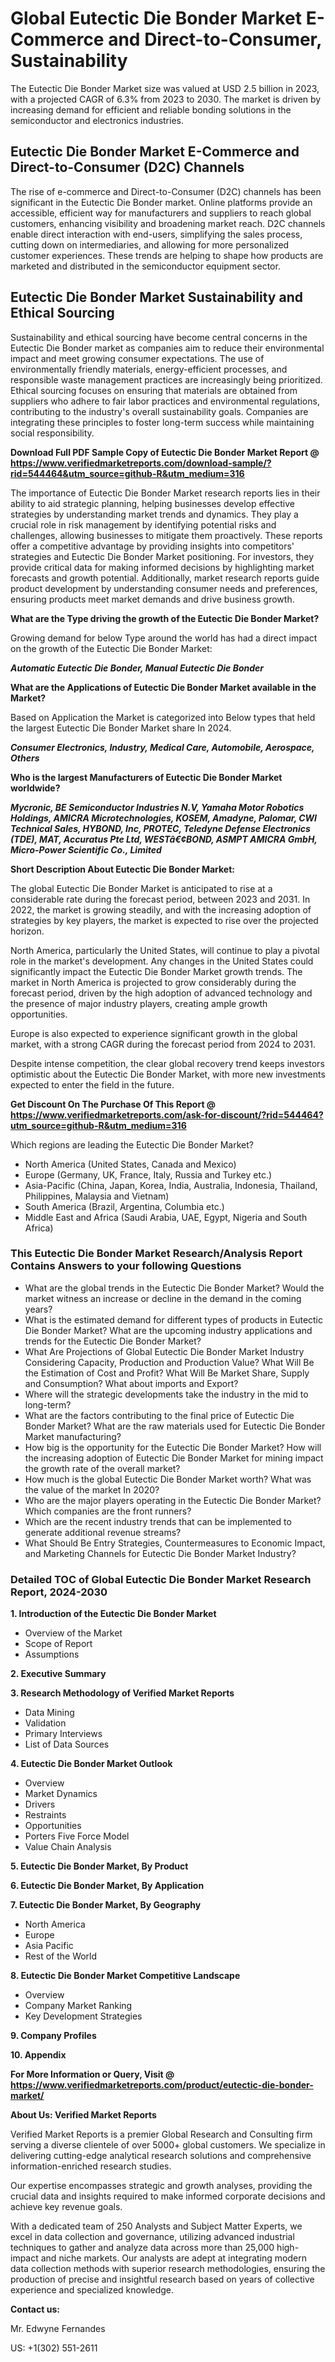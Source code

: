 <h1>Global Eutectic Die Bonder Market E-Commerce and Direct-to-Consumer, Sustainability</h1><p class=""><p>The Eutectic Die Bonder Market size was valued at USD 2.5 billion in 2023, with a projected CAGR of 6.3% from 2023 to 2030. The market is driven by increasing demand for efficient and reliable bonding solutions in the semiconductor and electronics industries.</p> <h2>Eutectic Die Bonder Market E-Commerce and Direct-to-Consumer (D2C) Channels</h2> <p>The rise of e-commerce and Direct-to-Consumer (D2C) channels has been significant in the Eutectic Die Bonder market. Online platforms provide an accessible, efficient way for manufacturers and suppliers to reach global customers, enhancing visibility and broadening market reach. D2C channels enable direct interaction with end-users, simplifying the sales process, cutting down on intermediaries, and allowing for more personalized customer experiences. These trends are helping to shape how products are marketed and distributed in the semiconductor equipment sector.</p> <h2>Eutectic Die Bonder Market Sustainability and Ethical Sourcing</h2> <p>Sustainability and ethical sourcing have become central concerns in the Eutectic Die Bonder market as companies aim to reduce their environmental impact and meet growing consumer expectations. The use of environmentally friendly materials, energy-efficient processes, and responsible waste management practices are increasingly being prioritized. Ethical sourcing focuses on ensuring that materials are obtained from suppliers who adhere to fair labor practices and environmental regulations, contributing to the industry's overall sustainability goals. Companies are integrating these principles to foster long-term success while maintaining social responsibility.</p> </p><p class=""><strong>Download Full PDF Sample Copy of Eutectic Die Bonder Market Report @ <a href="https://www.verifiedmarketreports.com/download-sample/?rid=544464&utm_source=github-R&utm_medium=316" target="_blank">https://www.verifiedmarketreports.com/download-sample/?rid=544464&utm_source=github-R&utm_medium=316</a></strong></p><p>The importance of&nbsp;Eutectic Die Bonder Market research reports lies in their ability to aid strategic planning, helping businesses develop effective strategies by understanding market trends and dynamics. They play a crucial role in risk management by identifying potential risks and challenges, allowing businesses to mitigate them proactively. These reports offer a competitive advantage by providing insights into competitors' strategies and Eutectic Die Bonder Market positioning. For investors, they provide critical data for making informed decisions by highlighting market forecasts and growth potential. Additionally, market research reports guide product development by understanding consumer needs and preferences, ensuring products meet market demands and drive business growth.</p><p><strong>What are the&nbsp;Type driving the growth of the Eutectic Die Bonder Market?</strong></p><p id="" class="">Growing demand for below Type around the world has had a direct impact on the growth of the Eutectic Die Bonder Market:</p><p class=""><em><strong>Automatic Eutectic Die Bonder, Manual Eutectic Die Bonder</strong></em></p><p class=""><strong>What are the&nbsp;Applications&nbsp;of Eutectic Die Bonder Market available in the Market?</strong></p><p id="" class="">Based on Application the Market is categorized into Below types that held the largest Eutectic Die Bonder Market share In 2024.</p><p class=""><em><strong>Consumer Electronics, Industry, Medical Care, Automobile, Aerospace, Others</strong></em></p><p class=""><strong>Who is the largest Manufacturers of Eutectic Die Bonder Market worldwide?</strong></p><p><em><strong>Mycronic, BE Semiconductor Industries N.V, Yamaha Motor Robotics Holdings, AMICRA Microtechnologies, KOSEM, Amadyne, Palomar, CWI Technical Sales, HYBOND, Inc, PROTEC, Teledyne Defense Electronics (TDE), MAT, Accuratus Pte Ltd, WESTâ€¢BOND, ASMPT AMICRA GmbH, Micro-Power Scientific Co., Limited</strong></em></p><p id="" class=""><strong>Short Description About Eutectic Die Bonder Market:</strong></p><p>The global Eutectic Die Bonder Market is anticipated to rise at a considerable rate during the forecast period, between 2023 and 2031. In 2022, the market is growing steadily, and with the increasing adoption of strategies by key players, the market is expected to rise over the projected horizon.</p><p>North America, particularly the United States, will continue to play a pivotal role in the market's development. Any changes in the United States could significantly impact the Eutectic Die Bonder Market growth trends. The market in North America is projected to grow considerably during the forecast period, driven by the high adoption of advanced technology and the presence of major industry players, creating ample growth opportunities.</p><p>Europe is also expected to experience significant growth in the global market, with a strong CAGR during the forecast period from 2024 to 2031.</p><p>Despite intense competition, the clear global recovery trend keeps investors optimistic about the Eutectic Die Bonder Market, with more new investments expected to enter the field in the future.</p><p id="" class=""><strong>Get Discount On The Purchase Of This Report @ <a href="https://www.verifiedmarketreports.com/ask-for-discount/?rid=544464?utm_source=github-R&utm_medium=316" target="_blank">https://www.verifiedmarketreports.com/ask-for-discount/?rid=544464?utm_source=github-R&utm_medium=316</a></strong></p><p class="">Which regions are leading the Eutectic Die Bonder Market?</p><ul><li>North America (United States, Canada and Mexico)</li><li>Europe (Germany, UK, France, Italy, Russia and Turkey etc.)</li><li>Asia-Pacific (China, Japan, Korea, India, Australia, Indonesia, Thailand, Philippines, Malaysia and Vietnam)</li><li>South America (Brazil, Argentina, Columbia etc.)</li><li>Middle East and Africa (Saudi Arabia, UAE, Egypt, Nigeria and South Africa)</li></ul><h3 id="" class="">This Eutectic Die Bonder Market Research/Analysis Report Contains Answers to your following Questions</h3><ul><li>What are the global trends in the Eutectic Die Bonder Market? Would the market witness an increase or decline in the demand in the coming years?</li><li>What is the estimated demand for different types of products in Eutectic Die Bonder Market? What are the upcoming industry applications and trends for the Eutectic Die Bonder Market?</li><li>What Are Projections of Global Eutectic Die Bonder Market Industry Considering Capacity, Production and Production Value? What Will Be the Estimation of Cost and Profit? What Will Be Market Share, Supply and Consumption? What about imports and Export?</li><li>Where will the strategic developments take the industry in the mid to long-term?</li><li>What are the factors contributing to the final price of Eutectic Die Bonder Market? What are the raw materials used for Eutectic Die Bonder Market manufacturing?</li><li>How big is the opportunity for the Eutectic Die Bonder Market? How will the increasing adoption of Eutectic Die Bonder Market for mining impact the growth rate of the overall market?</li><li>How much is the global Eutectic Die Bonder Market worth? What was the value of the market In 2020?</li><li>Who are the major players operating in the Eutectic Die Bonder Market? Which companies are the front runners?</li><li>Which are the recent industry trends that can be implemented to generate additional revenue streams?</li><li>What Should Be Entry Strategies, Countermeasures to Economic Impact, and Marketing Channels for Eutectic Die Bonder Market Industry?</li></ul><h3 id="" class="">Detailed TOC of Global Eutectic Die Bonder Market Research Report, 2024-2030</h3><p id="" class=""><strong>1. Introduction of the Eutectic Die Bonder Market</strong></p><ul><li>Overview of the Market</li><li>Scope of Report</li><li>Assumptions</li></ul><p id="" class=""><strong>2. Executive Summary</strong></p><p id="" class=""><strong>3. Research Methodology of Verified Market Reports</strong></p><ul><li>Data Mining</li><li>Validation</li><li>Primary Interviews</li><li>List of Data Sources</li></ul><p id="" class=""><strong>4. Eutectic Die Bonder Market Outlook</strong></p><ul><li>Overview</li><li>Market Dynamics</li><li>Drivers</li><li>Restraints</li><li>Opportunities</li><li>Porters Five Force Model</li><li>Value Chain Analysis</li></ul><p id="" class=""><strong>5. Eutectic Die Bonder Market, By Product</strong></p><p id="" class=""><strong>6. Eutectic Die Bonder Market, By Application</strong></p><p id="" class=""><strong>7. Eutectic Die Bonder Market, By Geography</strong></p><ul><li>North America</li><li>Europe</li><li>Asia Pacific</li><li>Rest of the World</li></ul><p id="" class=""><strong>8. Eutectic Die Bonder Market Competitive Landscape</strong></p><ul><li>Overview</li><li>Company Market Ranking</li><li>Key Development Strategies</li></ul><p id="" class=""><strong>9. Company Profiles</strong></p><p id="" class=""><strong>10. Appendix</strong></p><p id="" class=""><strong>For More Information or Query, Visit @ <a href="https://www.verifiedmarketreports.com/product/eutectic-die-bonder-market/" target="_blank">https://www.verifiedmarketreports.com/product/eutectic-die-bonder-market/</a></strong></p><p id="" class=""><strong>About Us: Verified Market Reports</strong></p><p id="" class="">Verified Market Reports is a premier Global Research and Consulting firm serving a diverse clientele of over 5000+ global customers. We specialize in delivering cutting-edge analytical research solutions and comprehensive information-enriched research studies.</p><p id="" class="">Our expertise encompasses strategic and growth analyses, providing the crucial data and insights required to make informed corporate decisions and achieve key revenue goals.</p><p id="" class="">With a dedicated team of 250 Analysts and Subject Matter Experts, we excel in data collection and governance, utilizing advanced industrial techniques to gather and analyze data across more than 25,000 high-impact and niche markets. Our analysts are adept at integrating modern data collection methods with superior research methodologies, ensuring the production of precise and insightful research based on years of collective experience and specialized knowledge.</p><p id="" class=""><strong>Contact us:</strong></p><p id="" class="">Mr. Edwyne Fernandes</p><p id="" class="">US: +1(302) 551-2611</p>